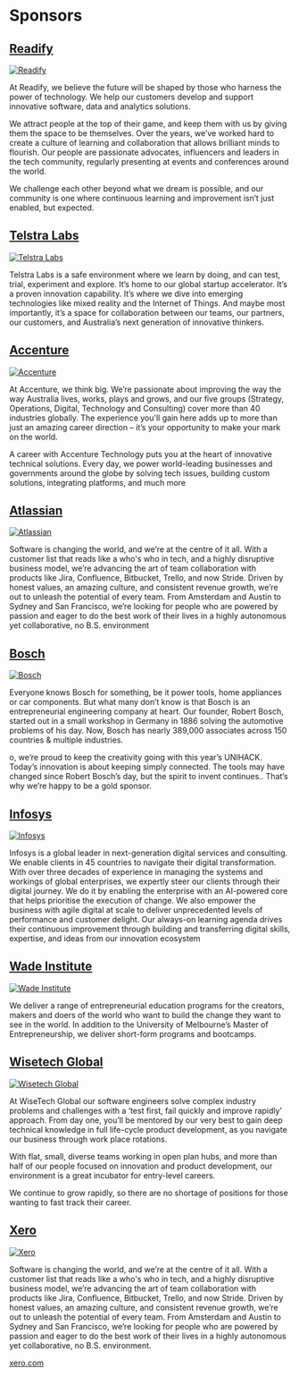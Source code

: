 # Sponsors

## [Readify](http://readify.net)

<a href="https://readify.net/">
    <img src="https://unihack.net/img/sponsors/readify.png" alt="Readify" style="max-width: 300px">
</a>

At Readify, we believe the future will be shaped by those who harness the power of technology. We help our customers develop and support innovative software, data and analytics solutions.

We attract people at the top of their game, and keep them with us by giving them the space to be themselves. Over the years, we’ve worked hard to create a culture of learning and collaboration that allows brilliant minds to flourish. Our people are passionate advocates, influencers and leaders in the tech community, regularly presenting at events and conferences around the world.

We challenge each other beyond what we dream is possible, and our community is one where continuous learning and improvement isn’t just enabled, but expected.

## [Telstra Labs](https://labs.telstra.com)

<a href="https://labs.telstra.com">
    <img src="https://unihack.net/img/sponsors/telstra-labs.png" alt="Telstra Labs" style="max-width: 300px">
</a>

Telstra Labs is a safe environment where we learn by doing, and can test, trial, experiment and explore. It’s home to our global startup accelerator. It’s a proven innovation capability. It’s where we dive into emerging technologies like mixed reality and the Internet of Things. And maybe most importantly, it’s a space for collaboration between our teams, our partners, our customers, and Australia’s next generation of innovative thinkers.

## [Accenture](https://www.accenture.com/au-en)

<a href="https://www.accenture.com/au-en">
    <img src="https://unihack.net/img/sponsors/accenture.png" alt="Accenture" style="max-width: 300px">
</a>

At Accenture, we think big. We’re passionate about improving the way the way Australia lives, works, plays and grows, and our five groups (Strategy, Operations, Digital, Technology and Consulting) cover more than 40 industries globally. The experience you'll gain here adds up to more than just an amazing career direction – it’s your opportunity to make your mark on the world.

A career with Accenture Technology puts you at the heart of innovative technical solutions. Every day, we power world-leading businesses and governments around the globe by solving tech issues, building custom solutions, integrating platforms, and much more

## [Atlassian](https://www.atlassian.com/)

<a href="https://www.atlassian.com/">
    <img src="https://unihack.net/img/sponsors/atlassian.png" alt="Atlassian" style="max-width: 300px">
</a>

Software is changing the world, and we’re at the centre of it all. With a customer list that reads like a who's who in tech, and a highly disruptive business model, we’re advancing the art of team collaboration with products like Jira, Confluence, Bitbucket, Trello, and now Stride. Driven by honest values, an amazing culture, and consistent revenue growth, we’re out to unleash the potential of every team. From Amsterdam and Austin to Sydney and San Francisco, we’re looking for people who are powered by passion and eager to do the best work of their lives in a highly autonomous yet collaborative, no B.S. environment

## [Bosch](https://www.bosch.com.au/careers/)

<a href="https://www.bosch.com.au/careers/">
    <img src="https://unihack.net/img/sponsors/bosch.png" alt="Bosch" style="max-width: 300px">
</a>

Everyone knows Bosch for something, be it power tools, home appliances or car components. But what many don’t know is that Bosch is an entrepreneurial engineering company at heart. Our founder, Robert Bosch, started out in a small workshop in Germany in 1886 solving the automotive problems of his day. Now, Bosch has nearly 389,000 associates across 150 countries & multiple industries.

o, we’re proud to keep the creativity going with this year’s UNIHACK. Today’s innovation is about keeping simply connected. The tools may have changed since Robert Bosch’s day, but the spirit to invent continues.. That’s why we’re happy to be a gold sponsor.

## [Infosys](https://www.infosys.com/australia/)

<a href="https://www.infosys.com/australia/">
    <img src="https://unihack.net/img/sponsors/infosys.png" alt="Infosys" style="max-width: 300px">
</a>

Infosys is a global leader in next-generation digital services and consulting. We enable clients in 45 countries to navigate their digital transformation. With over three decades of experience in managing the systems and workings of global enterprises, we expertly steer our clients through their digital journey. We do it by enabling the enterprise with an AI-powered core that helps prioritise the execution of change. We also empower the business with agile digital at scale to deliver unprecedented levels of performance and customer delight. Our always-on learning agenda drives their continuous improvement through building and transferring digital skills, expertise, and ideas from our innovation ecosystem

## [Wade Institute](http://www.wadeinstitute.org.au/)

<a href="http://www.wadeinstitute.org.au/">
    <img src="https://unihack.net/img/sponsors/wade.png" alt="Wade Institute" style="max-width: 300px">
</a>

We deliver a range of entrepreneurial education programs for the creators, makers and doers of the world who want to build the change they want to see in the world. In addition to the University of Melbourne’s Master of Entrepreneurship, we deliver short-form programs and bootcamps.

## [Wisetech Global](http://www.wisetechglobal.com/)

<a href="http://www.wisetechglobal.com/">
    <img src="https://unihack.net/img/sponsors/wisetech.png" alt="Wisetech Global" style="max-width: 300px">
</a>

At WiseTech Global our software engineers solve complex industry problems and challenges with a ‘test first, fail quickly and improve rapidly’ approach. From day one, you’ll be mentored by our very best to gain deep technical knowledge in full life-cycle product development, as you navigate our business through work place rotations.

With flat, small, diverse teams working in open plan hubs, and more than half of our people focused on innovation and product development, our environment is a great incubator for entry-level careers.

We continue to grow rapidly, so there are no shortage of positions for those wanting to fast track their career.

## [Xero](https://xero.com)

<a href="https://xero.com">
    <img src="https://unihack.net/img/sponsors/xero.png" alt="Xero" style="max-width: 300px">
</a>


Software is changing the world, and we’re at the centre of it all. With a customer list that reads like a who's who in tech, and a highly disruptive business model, we’re advancing the art of team collaboration with products like Jira, Confluence, Bitbucket, Trello, and now Stride. Driven by honest values, an amazing culture, and consistent revenue growth, we’re out to unleash the potential of every team. From Amsterdam and Austin to Sydney and San Francisco, we’re looking for people who are powered by passion and eager to do the best work of their lives in a highly autonomous yet collaborative, no B.S. environment.

[xero.com](https://xero.com)
